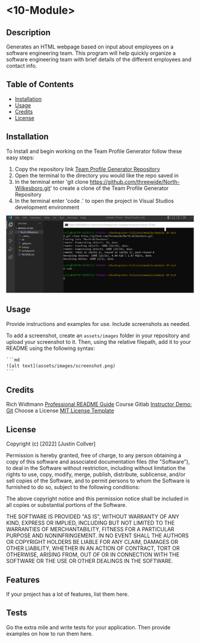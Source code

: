 # <10-Module>

## Description

Generates an HTML webpage based on input about employees on a software engineering team. This program will help quickly organize a software engineering team with brief details of the different employees and contact info.

## Table of Contents

- [Installation](#installation)
- [Usage](#usage)
- [Credits](#credits)
- [License](#license)

## Installation
To Install and begin working on the Team Profile Generator follow these easy steps:

1. Copy the repository link [Team Profile Generator Repository](https://github.com/threewide/North-Wilkesboro.git)
2. Open the terminal to the directory you would like the repo saved in
3. In the terminal enter 'git clone https://github.com/threewide/North-Wilkesboro.git' to create a clone of the Team Profile Generator Repository
4. In the terminal enter 'code .' to open the project in Visual Studios development environment

![Installation](./assets/images/installation-guide.png)

## Usage

Provide instructions and examples for use. Include screenshots as needed.

To add a screenshot, create an `assets/images` folder in your repository and upload your screenshot to it. Then, using the relative filepath, add it to your README using the following syntax:

    ```md
    ![alt text](assets/images/screenshot.png)
    ```

## Credits

Rich Widtmann [Professional README Guide](https://coding-boot-camp.github.io/full-stack/github/professional-readme-guide)
Course Gitlab [Instructor Demo: Git](https://utoronto.bootcampcontent.com/utoronto-bootcamp/UTOR-VIRT-FSF-FT-05-2022-U-LOLC/-/tree/main/01-HTML-Git-CSS/01-Activities/03-Ins_Git)
Choose a License [MIT License Template](https://choosealicense.com/licenses/mit/)

## License

Copyright (c) [2022] [Justin Collver]

Permission is hereby granted, free of charge, to any person obtaining a copy
of this software and associated documentation files (the "Software"), to deal
in the Software without restriction, including without limitation the rights
to use, copy, modify, merge, publish, distribute, sublicense, and/or sell
copies of the Software, and to permit persons to whom the Software is
furnished to do so, subject to the following conditions:

The above copyright notice and this permission notice shall be included in all
copies or substantial portions of the Software.

THE SOFTWARE IS PROVIDED "AS IS", WITHOUT WARRANTY OF ANY KIND, EXPRESS OR
IMPLIED, INCLUDING BUT NOT LIMITED TO THE WARRANTIES OF MERCHANTABILITY,
FITNESS FOR A PARTICULAR PURPOSE AND NONINFRINGEMENT. IN NO EVENT SHALL THE
AUTHORS OR COPYRIGHT HOLDERS BE LIABLE FOR ANY CLAIM, DAMAGES OR OTHER
LIABILITY, WHETHER IN AN ACTION OF CONTRACT, TORT OR OTHERWISE, ARISING FROM,
OUT OF OR IN CONNECTION WITH THE SOFTWARE OR THE USE OR OTHER DEALINGS IN THE
SOFTWARE.

## Features

If your project has a lot of features, list them here.

## Tests

Go the extra mile and write tests for your application. Then provide examples on how to run them here.